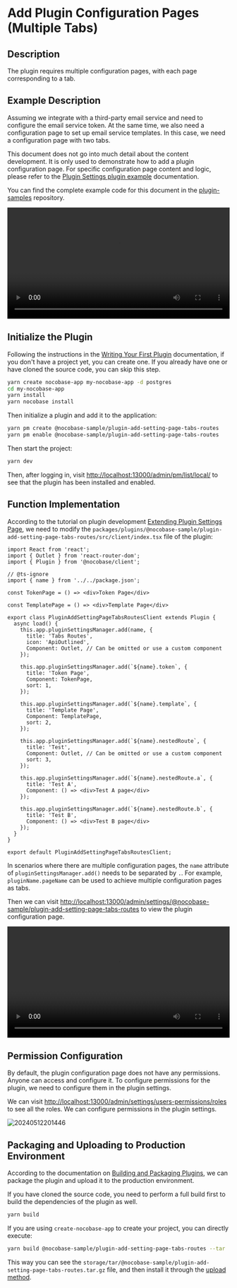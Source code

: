 # Add Plugin Configuration Pages (Multiple Tabs)

## Description

The plugin requires multiple configuration pages, with each page corresponding to a tab.

## Example Description

Assuming we integrate with a third-party email service and need to configure the email service token. At the same time, we also need a configuration page to set up email service templates. In this case, we need a configuration page with two tabs.

This document does not go into much detail about the content development. It is only used to demonstrate how to add a plugin configuration page. For specific configuration page content and logic, please refer to the [Plugin Settings plugin example](/plugin-samples/plugin-settings) documentation.

You can find the complete example code for this document in the [plugin-samples](https://github.com/nocobase/plugin-samples/tree/main/packages/plugins/%40nocobase-sample/plugin-add-setting-page-tabs-routes) repository.

<video width="100%" controls>
  <source src="https://static-docs.nocobase.com/7.mp4" type="video/mp4">
</video>

## Initialize the Plugin

Following the instructions in the [Writing Your First Plugin](/development/your-fisrt-plugin) documentation, if you don't have a project yet, you can create one. If you already have one or have cloned the source code, you can skip this step.

```bash
yarn create nocobase-app my-nocobase-app -d postgres
cd my-nocobase-app
yarn install
yarn nocobase install
```

Then initialize a plugin and add it to the application:

```bash
yarn pm create @nocobase-sample/plugin-add-setting-page-tabs-routes
yarn pm enable @nocobase-sample/plugin-add-setting-page-tabs-routes
```

Then start the project:

```bash
yarn dev
```

Then, after logging in, visit [http://localhost:13000/admin/pm/list/local/](http://localhost:13000/admin/pm/list/local/) to see that the plugin has been installed and enabled.

## Function Implementation

According to the tutorial on plugin development [Extending Plugin Settings Page](/development/client/router#extending-plugin-settings-page), we need to modify the `packages/plugins/@nocobase-sample/plugin-add-setting-page-tabs-routes/src/client/index.tsx` file of the plugin:

```tsx | pure
import React from 'react';
import { Outlet } from 'react-router-dom';
import { Plugin } from '@nocobase/client';

// @ts-ignore
import { name } from '../../package.json';

const TokenPage = () => <div>Token Page</div>

const TemplatePage = () => <div>Template Page</div>

export class PluginAddSettingPageTabsRoutesClient extends Plugin {
  async load() {
    this.app.pluginSettingsManager.add(name, {
      title: 'Tabs Routes',
      icon: 'ApiOutlined',
      Component: Outlet, // Can be omitted or use a custom component
    });

    this.app.pluginSettingsManager.add(`${name}.token`, {
      title: 'Token Page',
      Component: TokenPage,
      sort: 1,
    });

    this.app.pluginSettingsManager.add(`${name}.template`, {
      title: 'Template Page',
      Component: TemplatePage,
      sort: 2,
    });

    this.app.pluginSettingsManager.add(`${name}.nestedRoute`, {
      title: 'Test',
      Component: Outlet, // Can be omitted or use a custom component
      sort: 3,
    });

    this.app.pluginSettingsManager.add(`${name}.nestedRoute.a`, {
      title: 'Test A',
      Component: () => <div>Test A page</div>
    });

    this.app.pluginSettingsManager.add(`${name}.nestedRoute.b`, {
      title: 'Test B',
      Component: () => <div>Test B page</div>
    });
  }
}

export default PluginAddSettingPageTabsRoutesClient;
```

In scenarios where there are multiple configuration pages, the `name` attribute of `pluginSettingsManager.add()` needs to be separated by `.`. For example, `pluginName.pageName` can be used to achieve multiple configuration pages as tabs.

Then we can visit [http://localhost:13000/admin/settings/@nocobase-sample/plugin-add-setting-page-tabs-routes](http://localhost:13000/admin/settings/@nocobase-sample/plugin-add-setting-page-tabs-routes) to view the plugin configuration page.

<video width="100%" controls>
  <source src="https://static-docs.nocobase.com/7.mp4" type="video/mp4">
</video>

## Permission Configuration

By default, the plugin configuration page does not have any permissions. Anyone can access and configure it. To configure permissions for the plugin, we need to configure them in the plugin settings.

We can visit [http://localhost:13000/admin/settings/users-permissions/roles](http://localhost:13000/admin/settings/users-permissions/roles) to see all the roles. We can configure permissions in the plugin settings.

![20240512201446](https://static-docs.nocobase.com/20240512201446.png)

## Packaging and Uploading to Production Environment

According to the documentation on [Building and Packaging Plugins](/development/your-fisrt-plugin#building-and-packaging-plugins), we can package the plugin and upload it to the production environment.

If you have cloned the source code, you need to perform a full build first to build the dependencies of the plugin as well.

```bash
yarn build
```

If you are using `create-nocobase-app` to create your project, you can directly execute:

```bash
yarn build @nocobase-sample/plugin-add-setting-page-tabs-routes --tar
```

This way you can see the `storage/tar/@nocobase-sample/plugin-add-setting-page-tabs-routes.tar.gz` file, and then install it through the [upload method](/welcome/getting-started/plugin).
